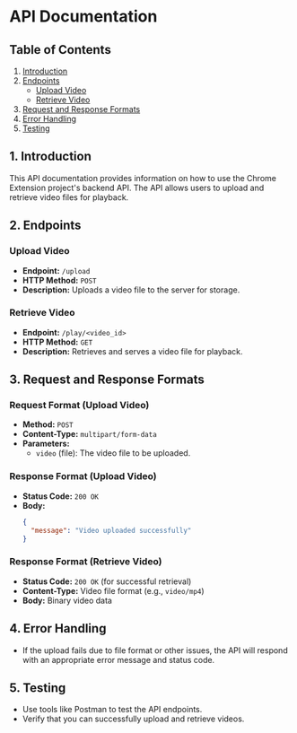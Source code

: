 # API Documentation

## Table of Contents
1. [Introduction](#introduction)
2. [Endpoints](#endpoints)
    - [Upload Video](#upload-video)
    - [Retrieve Video](#retrieve-video)
3. [Request and Response Formats](#request-and-response-formats)
4. [Error Handling](#error-handling)
5. [Testing](#testing)

## 1. Introduction <a name="introduction"></a>

This API documentation provides information on how to use the Chrome Extension project's backend API. The API allows users to upload and retrieve video files for playback.

## 2. Endpoints <a name="endpoints"></a>

### Upload Video <a name="upload-video"></a>

- **Endpoint:** `/upload`
- **HTTP Method:** `POST`
- **Description:** Uploads a video file to the server for storage.

### Retrieve Video <a name="retrieve-video"></a>

- **Endpoint:** `/play/<video_id>`
- **HTTP Method:** `GET`
- **Description:** Retrieves and serves a video file for playback.

## 3. Request and Response Formats <a name="request-and-response-formats"></a>

### Request Format (Upload Video)

- **Method:** `POST`
- **Content-Type:** `multipart/form-data`
- **Parameters:** 
    - `video` (file): The video file to be uploaded.

### Response Format (Upload Video)

- **Status Code:** `200 OK`
- **Body:** 
    ```json
    {
      "message": "Video uploaded successfully"
    }
    ```

### Response Format (Retrieve Video)

- **Status Code:** `200 OK` (for successful retrieval)
- **Content-Type:** Video file format (e.g., `video/mp4`)
- **Body:** Binary video data

## 4. Error Handling <a name="error-handling"></a>

- If the upload fails due to file format or other issues, the API will respond with an appropriate error message and status code.

## 5. Testing <a name="testing"></a>

- Use tools like Postman to test the API endpoints.
- Verify that you can successfully upload and retrieve videos.

